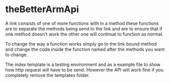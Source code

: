 # theBetterArmApi

A link consists of one of more functions with in a method these functions
are to separate the methods being send to the link and are to ensure that
if one method doesn't work the other one will continue to function as normal.

To change the way a function works simply go to the link bound method and
change the code inside the function named after the methods you want to change.

The index template is a testing environment and as a example file to show
how http request will have to be send. However the API will work fine if
you completely remove the templates folder. 

